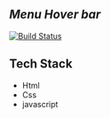 ## _Menu Hover bar_

[![Build Status](https://res.cloudinary.com/dlbipxxlr/image/upload/v1672318953/gitHub-repository-images/profile-02_kqqar2.png)](https://63ad8f806dad8026fd550b1c--mellow-concha-6ab54a.netlify.app/)

## Tech Stack
- Html
- Css
- javascript
